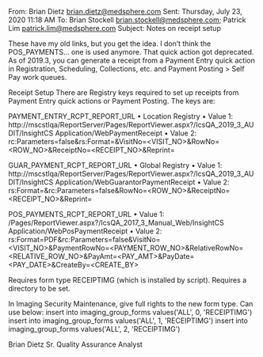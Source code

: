 From: Brian Dietz <brian.dietz@medsphere.com> 
Sent: Thursday, July 23, 2020 11:18 AM
To: Brian Stockell <brian.stockell@medsphere.com>; Patrick Lim <patrick.lim@medsphere.com>
Subject: Notes on receipt setup

These have my old links, but you get the idea. I don’t think the POS_PAYMENTS… one is used anymore. That quick action got deprecated. As of 2019.3, you can generate a receipt from a Payment Entry quick action in Registration, Scheduling, Collections, etc. and Payment Posting > Self Pay work queues.

Receipt Setup
There are Registry keys required to set up receipts from Payment Entry quick actions or Payment Posting. The keys are:
 
PAYMENT_ENTRY_RCPT_REPORT_URL
•	Location Registry
•	Value 1: http://mscstlqa/ReportServer/Pages/ReportViewer.aspx?/IcsQA_2019_3_AUDIT/InsightCS Application/WebPaymentReceipt
•	Value 2: 
rc:Parameters=false&rs:Format=<FORMAT>&VisitNo=<VISIT_NO>&RowNo=<ROW_NO>&ReceiptNo=<RECEIPT_NO>&Reprint=<REPRINT>
 
GUAR_PAYMENT_RCPT_REPORT_URL
•	Global Registry
•	Value 1: http://mscstlqa/ReportServer/Pages/ReportViewer.aspx?/IcsQA_2019_3_AUDIT/InsightCS Application/WebGuarantorPaymentReceipt
•	Value 2: rs:Format=<FORMAT>&rc:Parameters=false&RowNo=<ROW_NO>&ReceiptNo=<RECEIPT_NO>&Reprint=<REPRINT>
 
POS_PAYMENTS_RCPT_REPORT_URL
•	Value 1: /Pages/ReportViewer.aspx?/IcsQA_2017_3_Manual_Web/InsightCS Application/WebPosPaymentReceipt
•	Value 2: rs:Format=PDF&rc:Parameters=false&VisitNo=<VISIT_NO>&PaymentRowNo=<PAYMENT_ROW_NO>&RelativeRowNo=<RELATIVE_ROW_NO>&PayAmt=<PAY_AMT>&PayDate=<PAY_DATE>&CreateBy=<CREATE_BY>
 
Requires form type RECEIPTIMG (which is installed by script). Requires a directory to be set.
 
In Imaging Security Maintenance, give full rights to the new form type. Can use below:
insert into imaging_group_forms values('ALL', 0, 'RECEIPTIMG')
insert into imaging_group_forms values('ALL', 1, 'RECEIPTIMG')
insert into imaging_group_forms values('ALL', 2, 'RECEIPTIMG')


Brian Dietz
Sr. Quality Assurance Analyst
